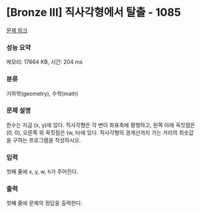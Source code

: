 # [Bronze III] 직사각형에서 탈출 - 1085 

[문제 링크](https://www.acmicpc.net/problem/1085) 

### 성능 요약

메모리: 17664 KB, 시간: 204 ms

### 분류

기하학(geometry), 수학(math)

### 문제 설명

<p style="user-select: auto;">한수는 지금 (x, y)에 있다. 직사각형은 각 변이 좌표축에 평행하고, 왼쪽 아래 꼭짓점은 (0, 0), 오른쪽 위 꼭짓점은 (w, h)에 있다. 직사각형의 경계선까지 가는 거리의 최솟값을 구하는 프로그램을 작성하시오.</p>

### 입력 

 <p style="user-select: auto;">첫째 줄에 x, y, w, h가 주어진다.</p>

### 출력 

 <p style="user-select: auto;">첫째 줄에 문제의 정답을 출력한다.</p>

